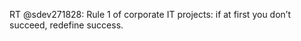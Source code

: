 <!--
id: 340548774
link: http://kevinisom.info/post/340548774/rt-sdev271828-rule-1-of-corporate-it-projects
slug: rt-sdev271828-rule-1-of-corporate-it-projects
date: Mon Jan 18 2010 20:37:47 GMT+1300 (NZDT)
raw: {"blog_name":"kevinisom","id":340548774,"post_url":"http://kevinisom.info/post/340548774/rt-sdev271828-rule-1-of-corporate-it-projects","slug":"rt-sdev271828-rule-1-of-corporate-it-projects","type":"text","date":"2010-01-18 07:37:47 GMT","timestamp":1263800267,"state":"published","format":"html","reblog_key":"ORyOWPi1","tags":[],"short_url":"http://tmblr.co/Zw68YyKJ5oc","highlighted":[],"feed_item":"http://twitter.com/kev_nz/statuses/7891043948","from_feed_id":"650289","note_count":0,"title":null,"body":"<p>RT @sdev271828: Rule 1 of corporate IT projects: if at first you don&#8217;t succeed, redefine success.</p>"}
publish: 2010-01-018
tags: 
title: null
-->


RT @sdev271828: Rule 1 of corporate IT projects: if at first you don’t
succeed, redefine success.


